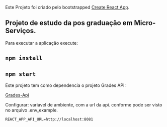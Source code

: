 Este Projeto foi criado pelo bootstrapped [Create React App](https://github.com/facebook/create-react-app).

## Projeto de estudo da pos graduação em Micro-Serviços.

Para executar a aplicação execute:

## `npm install`

## `npm start`

Este projeto tem como dependencia o projeto Grades API:

[Grades-Api](https://github.com/alexandreceti/grades-api)

Configurar: variavel de ambiente, com a url da api.
conforme pode ser visto no arquivo .env_example.

`REACT_APP_API_URL=http://localhost:8081`
